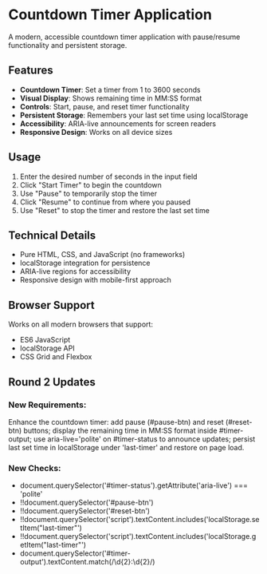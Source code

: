 # Countdown Timer Application

A modern, accessible countdown timer application with pause/resume functionality and persistent storage.

## Features

- **Countdown Timer**: Set a timer from 1 to 3600 seconds
- **Visual Display**: Shows remaining time in MM:SS format
- **Controls**: Start, pause, and reset timer functionality
- **Persistent Storage**: Remembers your last set time using localStorage
- **Accessibility**: ARIA-live announcements for screen readers
- **Responsive Design**: Works on all device sizes

## Usage

1. Enter the desired number of seconds in the input field
2. Click "Start Timer" to begin the countdown
3. Use "Pause" to temporarily stop the timer
4. Click "Resume" to continue from where you paused
5. Use "Reset" to stop the timer and restore the last set time

## Technical Details

- Pure HTML, CSS, and JavaScript (no frameworks)
- localStorage integration for persistence
- ARIA-live regions for accessibility
- Responsive design with mobile-first approach

## Browser Support

Works on all modern browsers that support:
- ES6 JavaScript
- localStorage API
- CSS Grid and Flexbox

## Round 2 Updates
### New Requirements:
Enhance the countdown timer: add pause (#pause-btn) and reset (#reset-btn) buttons; display the remaining time in MM:SS format inside #timer-output; use aria-live='polite' on #timer-status to announce updates; persist last set time in localStorage under 'last-timer' and restore on page load.

### New Checks:
- document.querySelector('#timer-status').getAttribute('aria-live') === 'polite'
- !!document.querySelector('#pause-btn')
- !!document.querySelector('#reset-btn')
- !!document.querySelector('script').textContent.includes('localStorage.setItem("last-timer"')
- !!document.querySelector('script').textContent.includes('localStorage.getItem("last-timer"')
- document.querySelector('#timer-output').textContent.match(/\d{2}:\d{2}/)
